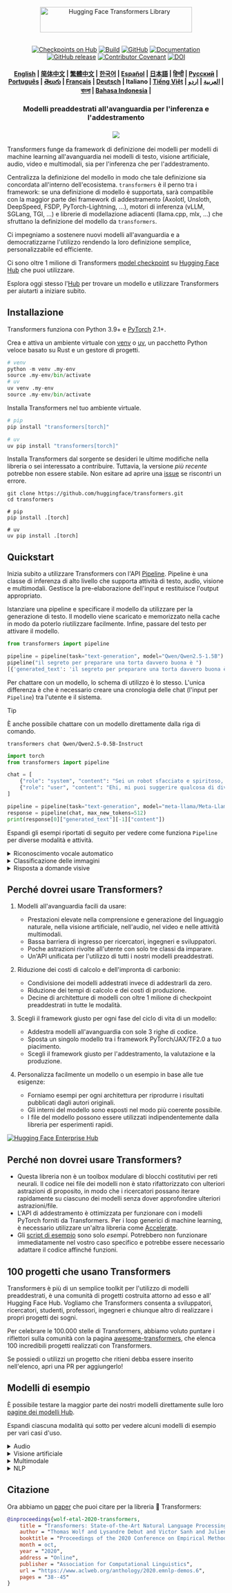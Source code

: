<!---
Copyright 2020 The HuggingFace Team. All rights reserved.

Licensed under the Apache License, Version 2.0 (the "License");
you may not use this file except in compliance with the License.
You may obtain a copy of the License at

    http://www.apache.org/licenses/LICENSE-2.0

Unless required by applicable law or agreed to in writing, software
distributed under the License is distributed on an "AS IS" BASIS,
WITHOUT WARRANTIES OR CONDITIONS OF ANY KIND, either express or implied.
See the License for the specific language governing permissions and
limitations under the License.
-->

<p align="center">
  <picture>
    <source media="(prefers-color-scheme: dark)" srcset="https://huggingface.co/datasets/huggingface/documentation-images/raw/main/transformers-logo-dark.svg">
    <source media="(prefers-color-scheme: light)" srcset="https://huggingface.co/datasets/huggingface/documentation-images/raw/main/transformers-logo-light.svg">
    <img alt="Hugging Face Transformers Library" src="https://huggingface.co/datasets/huggingface/documentation-images/raw/main/transformers-logo-light.svg" width="352" height="59" style="max-width: 100%;">
  </picture>
  <br/>
  <br/>
</p>

<p align="center">
    <a href="https://huggingface.com/models"><img alt="Checkpoints on Hub" src="https://img.shields.io/endpoint?url=https://huggingface.co/api/shields/models&color=brightgreen"></a>
    <a href="https://circleci.com/gh/huggingface/transformers"><img alt="Build" src="https://img.shields.io/circleci/build/github/huggingface/transformers/main"></a>
    <a href="https://github.com/huggingface/transformers/blob/main/LICENSE"><img alt="GitHub" src="https://img.shields.io/github/license/huggingface/transformers.svg?color=blue"></a>
    <a href="https://huggingface.co/docs/transformers/index"><img alt="Documentation" src="https://img.shields.io/website/http/huggingface.co/docs/transformers/index.svg?down_color=red&down_message=offline&up_message=online"></a>
    <a href="https://github.com/huggingface/transformers/releases"><img alt="GitHub release" src="https://img.shields.io/github/release/huggingface/transformers.svg"></a>
    <a href="https://github.com/huggingface/transformers/blob/main/CODE_OF_CONDUCT.md"><img alt="Contributor Covenant" src="https://img.shields.io/badge/Contributor%20Covenant-v2.0%20adopted-ff69b4.svg"></a>
    <a href="https://zenodo.org/badge/latestdoi/155220641"><img src="https://zenodo.org/badge/155220641.svg" alt="DOI"></a>
</p>

<h4 align="center">
    <p>
        <a href="https://github.com/huggingface/transformers/blob/main/README.md">English</a> |
        <a href="https://github.com/huggingface/transformers/blob/main/i18n/README_zh-hans.md">简体中文</a> |
        <a href="https://github.com/huggingface/transformers/blob/main/i18n/README_zh-hant.md">繁體中文</a> |
        <a href="https://github.com/huggingface/transformers/blob/main/i18n/README_ko.md">한국어</a> |
        <a href="https://github.com/huggingface/transformers/blob/main/i18n/README_es.md">Español</a> |
        <a href="https://github.com/huggingface/transformers/blob/main/i18n/README_ja.md">日本語</a> |
        <a href="https://github.com/huggingface/transformers/blob/main/i18n/README_hd.md">हिन्दी</a> |
        <a href="https://github.com/huggingface/transformers/blob/main/i18n/README_ru.md">Русский</a> |
        <a href="https://github.com/huggingface/transformers/blob/main/i18n/README_pt-br.md">Português</a> |
        <a href="https://github.com/huggingface/transformers/blob/main/i18n/README_te.md">తెలుగు</a> |
        <a href="https://github.com/huggingface/transformers/blob/main/i18n/README_fr.md">Français</a> |
        <a href="https://github.com/huggingface/transformers/blob/main/i18n/README_de.md">Deutsch</a> |
        <b>Italiano</b> |
        <a href="https://github.com/huggingface/transformers/blob/main/i18n/README_vi.md">Tiếng Việt</a> |
        <a href="https://github.com/huggingface/transformers/blob/main/i18n/README_ar.md">العربية</a> |
        <a href="https://github.com/huggingface/transformers/blob/main/i18n/README_ur.md">اردو</a> |
        <a href="https://github.com/huggingface/transformers/blob/main/i18n/README_bn.md">বাংলা</a> |
        <a href="https://github.com/huggingface/transformers/blob/main/i18n/ReADME_id.md">Bahasa Indonesia</a> |
    </p>
</h4>

<h3 align="center">
    <p>Modelli preaddestrati all'avanguardia per l'inferenza e l'addestramento</p>
</h3>

<h3 align="center">
    <img src="https://huggingface.co/datasets/huggingface/documentation-images/resolve/main/transformers/transformers_as_a_model_definition.png"/>
</h3>

Transformers funge da framework di definizione dei modelli per modelli di machine learning all'avanguardia nei
modelli di testo, visione artificiale, audio, video e multimodali, sia per l'inferenza che per l'addestramento.

Centralizza la definizione del modello in modo che tale definizione sia concordata all'interno dell'ecosistema.
`transformers` è il perno tra i framework: se una definizione di modello è supportata, sarà compatibile con la
maggior parte dei framework di addestramento (Axolotl, Unsloth, DeepSpeed, FSDP, PyTorch-Lightning, ...), motori
di inferenza (vLLM, SGLang, TGI, ...) e librerie di modellazione adiacenti (llama.cpp, mlx, ...) che sfruttano
la definizione del modello da `transformers`.

Ci impegniamo a sostenere nuovi modelli all'avanguardia e a democratizzarne l'utilizzo rendendo la loro definizione
semplice, personalizzabile ed efficiente.

Ci sono oltre 1 milione di Transformers [model checkpoint](https://huggingface.co/models?library=transformers&sort=trending) su [Hugging Face Hub](https://huggingface.com/models) che puoi utilizzare.

Esplora oggi stesso l'[Hub](https://huggingface.com/) per trovare un modello e utilizzare Transformers per aiutarti a iniziare subito.

## Installazione

Transformers funziona con Python 3.9+ e [PyTorch](https://pytorch.org/get-started/locally/) 2.1+.

Crea e attiva un ambiente virtuale con [venv](https://docs.python.org/3/library/venv.html) o [uv](https://docs.astral.sh/uv/), un pacchetto Python veloce basato su Rust e un gestore di progetti.

```py
# venv
python -m venv .my-env
source .my-env/bin/activate
# uv
uv venv .my-env
source .my-env/bin/activate
```

Installa Transformers nel tuo ambiente virtuale.

```py
# pip
pip install "transformers[torch]"

# uv
uv pip install "transformers[torch]"
```

Installa Transformers dal sorgente se desideri le ultime modifiche nella libreria o sei interessato a contribuire. Tuttavia, la versione *più recente* potrebbe non essere stabile. Non esitare ad aprire una [issue](https://github.com/huggingface/transformers/issues) se riscontri un errore.

```shell
git clone https://github.com/huggingface/transformers.git
cd transformers

# pip
pip install .[torch]

# uv
uv pip install .[torch]
```

## Quickstart

Inizia subito a utilizzare Transformers con l'API [Pipeline](https://huggingface.co/docs/transformers/pipeline_tutorial). Pipeline è una classe di inferenza di alto livello che supporta attività di testo, audio, visione e multimodali. Gestisce la pre-elaborazione dell'input e restituisce l'output appropriato.

Istanziare una pipeline e specificare il modello da utilizzare per la generazione di testo. Il modello viene scaricato e memorizzato nella cache in modo da poterlo riutilizzare facilmente. Infine, passare del testo per attivare il modello.

```py
from transformers import pipeline

pipeline = pipeline(task="text-generation", model="Qwen/Qwen2.5-1.5B")
pipeline("il segreto per preparare una torta davvero buona è ")
[{'generated_text': 'il segreto per preparare una torta davvero buona è 1) usare gli ingredienti giusti e 2) seguire alla lettera la ricetta. la ricetta della torta è la seguente: 1 tazza di zucchero, 1 tazza di farina, 1 tazza di latte, 1 tazza di burro, 1 tazza di uova, 1 tazza di gocce di cioccolato. se vuoi preparare 2 torte, quanto zucchero ti serve? Per preparare 2 torte, avrete bisogno di 2 tazze di zucchero.'}]
```

Per chattare con un modello, lo schema di utilizzo è lo stesso. L'unica differenza è che è necessario creare una cronologia delle chat (l'input per `Pipeline`) tra l'utente e il sistema.

> [!TIP]
> È anche possibile chattare con un modello direttamente dalla riga di comando.
> ```shell
> transformers chat Qwen/Qwen2.5-0.5B-Instruct
> ```

```py
import torch
from transformers import pipeline

chat = [
    {"role": "system", "content": "Sei un robot sfacciato e spiritoso, proprio come lo immaginava Hollywood nel 1986."},
    {"role": "user", "content": "Ehi, mi puoi suggerire qualcosa di divertente da fare a New York?"}
]

pipeline = pipeline(task="text-generation", model="meta-llama/Meta-Llama-3-8B-Instruct", dtype=torch.bfloat16, device_map="auto")
response = pipeline(chat, max_new_tokens=512)
print(response[0]["generated_text"][-1]["content"])
```

Espandi gli esempi riportati di seguito per vedere come funziona `Pipeline` per diverse modalità e attività.

<details>
<summary>Riconoscimento vocale automatico</summary>

```py
from transformers import pipeline

pipeline = pipeline(task="automatic-speech-recognition", model="openai/whisper-large-v3")
pipeline("https://huggingface.co/datasets/Narsil/asr_dummy/resolve/main/mlk.flac")
{'text': ' Ho un sogno: che un giorno questa nazione si solleverà e vivrà il vero significato del suo credo.'}
```

</details>

<details>
<summary>Classificazione delle immagini</summary>

<h3 align="center">
    <a><img src="https://huggingface.co/datasets/Narsil/image_dummy/raw/main/parrots.png"></a>
</h3>

```py
from transformers import pipeline

pipeline = pipeline(task="image-classification", model="facebook/dinov2-small-imagenet1k-1-layer")
pipeline("https://huggingface.co/datasets/Narsil/image_dummy/raw/main/parrots.png")
[{'label': 'macaw', 'score': 0.997848391532898},
 {'label': 'cacatua dal ciuffo giallo, Kakatoe galerita, Cacatua galerita',
  'score': 0.0016551691805943847},
 {'label': 'lorichetto', 'score': 0.00018523589824326336},
 {'label': 'Pappagallo grigio africano, Psittacus erithacus',
  'score': 7.85409429227002e-05},
 {'label': 'quaglia', 'score': 5.502637941390276e-05}]
```

</details>

<details>
<summary>Risposta a domande visive</summary>

<h3 align="center">
    <a><img src="https://huggingface.co/datasets/huggingface/documentation-images/resolve/main/transformers/tasks/idefics-few-shot.jpg"></a>
</h3>

```py
from transformers import pipeline

pipeline = pipeline(task="visual-question-answering", model="Salesforce/blip-vqa-base")
pipeline(
    image="https://huggingface.co/datasets/huggingface/documentation-images/resolve/main/transformers/tasks/idefics-few-shot.jpg",
    question="Cosa c'è nell'immagine?",
)
[{'answer': 'statua della libertà'}]
```

</details>

## Perché dovrei usare Transformers?

1. Modelli all'avanguardia facili da usare:
    - Prestazioni elevate nella comprensione e generazione del linguaggio naturale, nella visione artificiale, nell'audio, nel video e nelle attività multimodali.
    - Bassa barriera di ingresso per ricercatori, ingegneri e sviluppatori.
    - Poche astrazioni rivolte all'utente con solo tre classi da imparare.
    - Un'API unificata per l'utilizzo di tutti i nostri modelli preaddestrati.

1. Riduzione dei costi di calcolo e dell'impronta di carbonio:
    - Condivisione dei modelli addestrati invece di addestrarli da zero.
    - Riduzione dei tempi di calcolo e dei costi di produzione.
    - Decine di architetture di modelli con oltre 1 milione di checkpoint preaddestrati in tutte le modalità.

1. Scegli il framework giusto per ogni fase del ciclo di vita di un modello:
    - Addestra modelli all'avanguardia con sole 3 righe di codice.
    - Sposta un singolo modello tra i framework PyTorch/JAX/TF2.0 a tuo piacimento.
    - Scegli il framework giusto per l'addestramento, la valutazione e la produzione.

1. Personalizza facilmente un modello o un esempio in base alle tue esigenze:
    - Forniamo esempi per ogni architettura per riprodurre i risultati pubblicati dagli autori originali.
    - Gli interni del modello sono esposti nel modo più coerente possibile.
    - I file del modello possono essere utilizzati indipendentemente dalla libreria per esperimenti rapidi.

<a target="_blank" href="https://huggingface.co/enterprise">
    <img alt="Hugging Face Enterprise Hub" src="https://github.com/user-attachments/assets/247fb16d-d251-4583-96c4-d3d76dda4925">
</a><br>

## Perché non dovrei usare Transformers?

- Questa libreria non è un toolbox modulare di blocchi costitutivi per reti neurali. Il codice nei file dei modelli non è stato rifattorizzato con ulteriori astrazioni di proposito, in modo che i ricercatori possano iterare rapidamente su ciascuno dei modelli senza dover approfondire ulteriori astrazioni/file.
- L'API di addestramento è ottimizzata per funzionare con i modelli PyTorch forniti da Transformers. Per i loop generici di machine learning, è necessario utilizzare un'altra libreria come [Accelerate](https://huggingface.co/docs/accelerate).
- Gli [script di esempio](https://github.com/huggingface/transformers/tree/main/examples) sono solo *esempi*. Potrebbero non funzionare immediatamente nel vostro caso specifico e potrebbe essere necessario adattare il codice affinché funzioni.

## 100 progetti che usano Transformers

Transformers è più di un semplice toolkit per l'utilizzo di modelli preaddestrati, è una comunità di progetti costruita attorno ad esso e all'
Hugging Face Hub. Vogliamo che Transformers consenta a sviluppatori, ricercatori, studenti, professori, ingegneri e chiunque altro
di realizzare i propri progetti dei sogni.

Per celebrare le 100.000 stelle di Transformers, abbiamo voluto puntare i riflettori sulla
comunità con la pagina [awesome-transformers](./awesome-transformers.md), che elenca 100
incredibili progetti realizzati con Transformers.

Se possiedi o utilizzi un progetto che ritieni debba essere inserito nell'elenco, apri una PR per aggiungerlo!

## Modelli di esempio

È possibile testare la maggior parte dei nostri modelli direttamente sulle loro [pagine dei modelli Hub](https://huggingface.co/models).

Espandi ciascuna modalità qui sotto per vedere alcuni modelli di esempio per vari casi d'uso.

<details>
<summary>Audio</summary>

- Classificazione audio con [Whisper](https://huggingface.co/openai/whisper-large-v3-turbo)
- Riconoscimento vocale automatico con [Moonshine](https://huggingface.co/UsefulSensors/moonshine)
- Individuazione delle keyword con [Wav2Vec2](https://huggingface.co/superb/wav2vec2-base-superb-ks)
- Generazione da discorso a discorso con [Moshi](https://huggingface.co/kyutai/moshiko-pytorch-bf16)
- Testo in audio con [MusicGen](https://huggingface.co/facebook/musicgen-large)
- Sintesi vocale con [Bark](https://huggingface.co/suno/bark)

</details>

<details>
<summary>Visione artificiale</summary>

- Generazione automatica di maschere con [SAM](https://huggingface.co/facebook/sam-vit-base)
- Stima della profondità con [DepthPro](https://huggingface.co/apple/DepthPro-hf)
- Classificazione delle immagini con [DINO v2](https://huggingface.co/facebook/dinov2-base)
- Rilevamento dei punti chiave con [SuperPoint](https://huggingface.co/magic-leap-community/superpoint)
- Corrispondenza dei punti chiave con [SuperGlue](https://huggingface.co/magic-leap-community/superglue_outdoor)
- Rilevamento degli oggetti con [RT-DETRv2](https://huggingface.co/PekingU/rtdetr_v2_r50vd)
- Stima della posa con [VitPose](https://huggingface.co/usyd-community/vitpose-base-simple)
- Segmentazione universale con [OneFormer](https://huggingface.co/shi-labs/oneformer_ade20k_swin_large)
- Classificazione dei video con [VideoMAE](https://huggingface.co/MCG-NJU/videomae-large)

</details>

<details>
<summary>Multimodale</summary>

- Audio or text to text with [Qwen2-Audio](https://huggingface.co/Qwen/Qwen2-Audio-7B)
- Document question answering with [LayoutLMv3](https://huggingface.co/microsoft/layoutlmv3-base)
- Image or text to text with [Qwen-VL](https://huggingface.co/Qwen/Qwen2.5-VL-3B-Instruct)
- Image captioning [BLIP-2](https://huggingface.co/Salesforce/blip2-opt-2.7b)
- OCR-based document understanding with [GOT-OCR2](https://huggingface.co/stepfun-ai/GOT-OCR-2.0-hf)
- Table question answering with [TAPAS](https://huggingface.co/google/tapas-base)
- Unified multimodal understanding and generation with [Emu3](https://huggingface.co/BAAI/Emu3-Gen)
- Vision to text with [Llava-OneVision](https://huggingface.co/llava-hf/llava-onevision-qwen2-0.5b-ov-hf)
- Visual question answering with [Llava](https://huggingface.co/llava-hf/llava-1.5-7b-hf)
- Visual referring expression segmentation with [Kosmos-2](https://huggingface.co/microsoft/kosmos-2-patch14-224)

</details>

<details>
<summary>NLP</summary>

- Completamento parole mascherate con [ModernBERT](https://huggingface.co/answerdotai/ModernBERT-base)
- Riconoscimento delle entità denominate con [Gemma](https://huggingface.co/google/gemma-2-2b)
- Risposte alle domande con [Mixtral](https://huggingface.co/mistralai/Mixtral-8x7B-v0.1)
- Sintesi con [BART](https://huggingface.co/facebook/bart-large-cnn)
- Traduzione con [T5](https://huggingface.co/google-t5/t5-base)
- Generazione di testo con [Llama](https://huggingface.co/meta-llama/Llama-3.2-1B)
- Classificazione del testo con [Qwen](https://huggingface.co/Qwen/Qwen2.5-0.5B)

</details>

## Citazione

Ora abbiamo un [paper](https://www.aclweb.org/anthology/2020.emnlp-demos.6/) che puoi citare per la libreria 🤗 Transformers:
```bibtex
@inproceedings{wolf-etal-2020-transformers,
    title = "Transformers: State-of-the-Art Natural Language Processing",
    author = "Thomas Wolf and Lysandre Debut and Victor Sanh and Julien Chaumond and Clement Delangue and Anthony Moi and Pierric Cistac and Tim Rault and Rémi Louf and Morgan Funtowicz and Joe Davison and Sam Shleifer and Patrick von Platen and Clara Ma and Yacine Jernite and Julien Plu and Canwen Xu and Teven Le Scao and Sylvain Gugger and Mariama Drame and Quentin Lhoest and Alexander M. Rush",
    booktitle = "Proceedings of the 2020 Conference on Empirical Methods in Natural Language Processing: System Demonstrations",
    month = oct,
    year = "2020",
    address = "Online",
    publisher = "Association for Computational Linguistics",
    url = "https://www.aclweb.org/anthology/2020.emnlp-demos.6",
    pages = "38--45"
}
```
